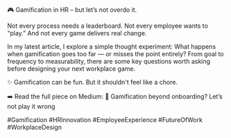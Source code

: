 🎮 Gamification in HR – but let’s not overdo it.

Not every process needs a leaderboard.
Not every employee wants to “play.”
And not every game delivers real change.

In my latest article, I explore a simple thought experiment:
What happens when gamification goes too far — or misses the point entirely?
From goal to frequency to measurability, there are some key questions worth asking before designing your next workplace game.

✨ Gamification can be fun. But it shouldn't feel like a chore.

➡️ Read the full piece on Medium:
🔗 Gamification beyond onboarding? Let’s not play it wrong

#Gamification #HRInnovation #EmployeeExperience #FutureOfWork #WorkplaceDesign
